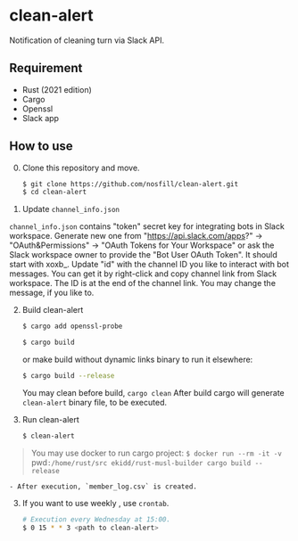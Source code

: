 # clean-alert

Notification of cleaning turn via Slack API.

## Requirement

- Rust (2021 edition)
- Cargo
- Openssl
- Slack app

## How to use

0. Clone this repository and move.

    ```bash
    $ git clone https://github.com/nosfill/clean-alert.git
    $ cd clean-alert
    ```

1. Update `channel_info.json`

`channel_info.json` contains "token" secret key for integrating bots in Slack workspace.
Generate new one from "https://api.slack.com/apps?" -> "OAuth&Permissions" -> "OAuth Tokens for Your Workspace"
or ask the Slack workspace owner to provide the "Bot User OAuth Token". It should start with xoxb_.
Update "id" with the channel ID you like to interact with bot messages.
You can get it by right-click and copy channel link from Slack workspace. The ID is at the end of the channel link.
You may change the message, if you like to.

2. Build clean-alert

    ```bash
    $ cargo add openssl-probe
    ```

    ```bash
    $ cargo build
    ```
    
   or make build without dynamic links binary to run it elsewhere:
   
    ```bash
    $ cargo build --release
    ```

   You may clean before build, `cargo clean`
   After build cargo will generate `clean-alert` binary file, to be executed.

3. Run clean-alert

    ```bash
    $ clean-alert
    ```
> You may use docker to run cargo project: `$ docker run --rm -it -v `pwd`:/home/rust/src ekidd/rust-musl-builder cargo build --release`

    - After execution, `member_log.csv` is created.

3. If you want to use weekly , use `crontab`.

    ```bash
    # Execution every Wednesday at 15:00.
    $ 0 15 * * 3 <path to clean-alert>
    ```